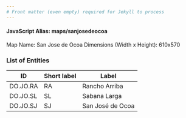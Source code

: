 ```yaml
---
# Front matter (even empty) required for Jekyll to process
---
```


#### JavaScript Alias: maps/sanjosedeocoa

Map Name: San Jose de Ocoa
Dimensions (Width x Height): 610x570





### List of Entities

ID | Short label | Label
---|---|---|
DO.JO.RA|RA|Rancho Arriba
DO.JO.SL|SL|Sabana Larga
DO.JO.SJ|SJ|San José de Ocoa